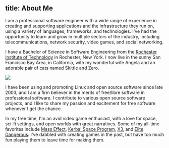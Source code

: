 title: About Me
---
I am a professional software engineer with a wide range of experience in
creating and supporting applications and the infrastructure they run on, using
a variety of languages, frameworks, and technologies.  I've had the opportunity
to learn and grow in multiple sectors of the industry, including
telecommunications, network security, video games, and social networking.

I have a Bachelor of Science in Software Engineering from the
[Rochester Institute of Technology][rit] in Rochester, New York.
I now live in the sunny San Francisco Bay Area, in California, with my wonderful
wife Angela and an adorable pair of cats named Skittle and Zero.

<div class="row">
 <div class="thumbnail col-md-4 col-md-offset-4">
  <a href="/media/profile.jpg">
   <img src="/media/profile.jpg" />
  </a>
 </div>
</div>

I have been using and promoting Linux and open source software since late 2003,
and I am a firm believer in the merits of free/libre software in professional
software. I contribute to various open source software projects, and I like to
share my passion and excitement for free software whenever I get the chance.

In my free time, I'm an avid video game enthusiast, with a love for space, sci-fi
settings, and open worlds with great narratives.  Some of my all-time favorites
include [Mass Effect][], [Kerbal Space Program][], [X3][], and
[Elite Dangerous][].  I've dabbled with creating games in the past, but have too
much fun playing them to leave time for making them.

[rit]: http://www.rit.edu
[Mass Effect]: http://masseffect.wikia.com/wiki/Mass_Effect
[X3]: http://www.egosoft.com/games/x3ap/info_en.php
[Kerbal Space Program]: https://kerbalspaceprogram.com/
[Elite Dangerous]: http://www.elitedangerous.com/

